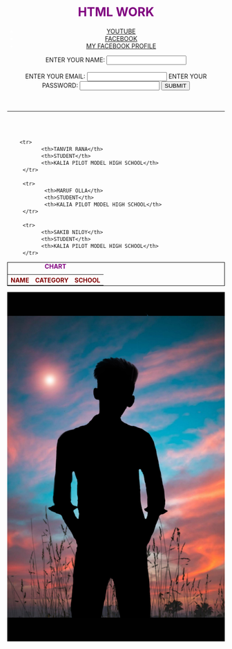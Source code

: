 <!DOCTYPE html>
<html>

<head>
	<title>HTML BESIC</title>

<div style="text-align:center; color:white">

<h1 style="color:purple">
HTML WORK
</h1>

<ul>
      <li><a href="https://www.youtube.com">YOUTUBE</a></li>
      <li><a href="https://www.facebook.com">FACEBOOK</a></li>
      <li><a href="https://www.facebook.com/tanvir.rana.18488">MY FACEBOOK PROFILE</a></li>
</ul>

</div>


<div style="text-align:center">
   <form>      
             ENTER YOUR NAME: <input type="text"/>
<br><br>
             ENTER YOUR EMAIL: <input type="email"/>
             ENTER YOUR PASSWORD: <input type="text"/>
        <button type="submit">SUBMIT</button>
   </form>
</div>

<br>
<br>
<hr>
<br>
<br>


<div>


   <table style="width:100%;border:1px solid black;color:maroon">
     <caption style="color:purple"><b>CHART</b></caption>
       <tr>
              <th>NAME</th>
              <th>CATEGORY</th>
               <th>SCHOOL</th>
       </tr>

        <tr>
               <th>TANVIR RANA</th>
               <th>STUDENT</th>
               <th>KALIA PILOT MODEL HIGH SCHOOL</th>
         </tr>

         <tr>
                <th>MARUF OLLA</th>
                <th>STUDENT</th>
                <th>KALIA PILOT MODEL HIGH SCHOOL</th>
         </tr>

         <tr>
               <th>SAKIB NILOY</th>
               <th>STUDENT</th>
               <th>KALIA PILOT MODEL HIGH SCHOOL</th>
         </tr>

 </table>

</div>

<img src="cad0acc2-c433-422b-9d5f-b37b1339d751.png"/>
</body>

</html>									
